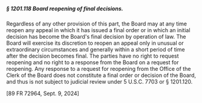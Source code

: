 ##### § 1201.118 Board reopening of final decisions. #####

Regardless of any other provision of this part, the Board may at any time reopen any appeal in which it has issued a final order or in which an initial decision has become the Board's final decision by operation of law. The Board will exercise its discretion to reopen an appeal only in unusual or extraordinary circumstances and generally within a short period of time after the decision becomes final. The parties have no right to request reopening and no right to a response from the Board on a request for reopening. Any response to a request for reopening from the Office of the Clerk of the Board does not constitute a final order or decision of the Board, and thus is not subject to judicial review under 5 U.S.C. 7703 or § 1201.120.

[89 FR 72964, Sept. 9, 2024]